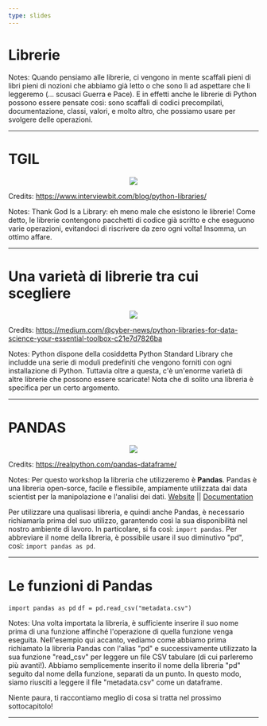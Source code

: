 ```yaml
---
type: slides
---
```


# Librerie

Notes: Quando pensiamo alle librerie, ci vengono in mente scaffali pieni di libri pieni di nozioni che abbiamo già letto o che sono lì ad aspettare che li leggeremo (... scusaci Guerra e Pace). E in effetti anche le librerie di Python possono essere pensate così: sono scaffali di codici precompilati, documentazione, classi, valori, e molto altro, che possiamo usare per svolgere delle operazioni.

---

# TGIL

<center><img src="imgs/0.1-libraries.png"></center>

Credits: https://www.interviewbit.com/blog/python-libraries/

Notes: Thank God Is a Library: eh meno male che esistono le librerie! Come detto, le librerie contengono pacchetti di codice già scritto e che eseguono varie operazioni, evitandoci di riscrivere da zero ogni volta! Insomma, un ottimo affare.

---

# Una varietà di librerie tra cui scegliere

<center><img src="imgs/0.3-libraries-examples.png"></center>

Credits: https://medium.com/@cyber-news/python-libraries-for-data-science-your-essential-toolbox-c21e7d7826ba

Notes: Python dispone della cosiddetta Python Standard Library che includde una serie di moduli predefiniti che vengono forniti con ogni installazione di Python. Tuttavia oltre a questa, c'è un'enorme varietà di altre librerie che possono essere scaricate! Nota che di solito una libreria è specifica per un certo argomento.

---

# PANDAS

<center><img src="imgs/0.4-pandas.png"></center>

Credits: https://realpython.com/pandas-dataframe/

Notes: Per questo workshop la libreria che utilizzeremo è **Pandas**. Pandas è una libreria open-sorce, facile e flessibile, ampiamente utilizzata dai data scientist per la manipolazione e l'analisi dei dati. 
[Website](https://pandas.pydata.org/) || [Documentation](https://pandas.pydata.org/pandas-docs/)

Per utilizzare una qualisasi libreria, e quindi anche Pandas, è necessario richiamarla prima del suo utilizzo, garantendo così la sua disponibilità nel nostro ambiente di lavoro. 
In particolare, si fa così: `import pandas`. 
Per abbreviare il nome della libreria, è possibile usare il suo diminutivo "pd", così: `import pandas as pd`.

---

# Le funzioni di Pandas
`import pandas as pd`
`df = pd.read_csv("metadata.csv")`

Notes: Una volta importata la libreria, è sufficiente inserire il suo nome prima di una funzione affinché l'operazione di quella funzione venga eseguita. Nell'esempio qui accanto, vediamo come abbiamo prima richiamato la libreria Pandas con l'alias "pd" e successivamente utilizzato la sua funzione "read_csv" per leggere un file CSV tabulare (di cui parleremo più avanti!). Abbiamo semplicemente inserito il nome della libreria "pd" seguito dal nome della funzione, separati da un punto. In questo modo, siamo riusciti a leggere il file "metadata.csv" come un dataframe.

Niente paura, ti raccontiamo meglio di cosa si tratta nel prossimo sottocapitolo!

---
